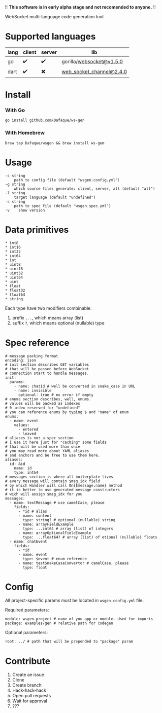 :bangbang: **This software is in early alpha stage and not recomended to anyone.** :bangbang:

WebSocket multi-language code generation tool

# Supported languages

| lang | client             | server                   | lib                      |
|------|--------------------|--------------------------|--------------------------|
| go   | :heavy_check_mark: | :heavy_check_mark:       | gorilla/websocket@v1.5.0 |
| dart | :heavy_check_mark: | :heavy_multiplication_x: | web_socket_channel@2.4.0 |

# Install
### With Go
`go install github.com/Dafaque/ws-gen`
### With Homebrew
`brew tap Dafaque/wsgen && brew install ws-gen`

# Usage
```
-c string
    path to config file (default "wsgen.config.yml")
-g string
    which source files generate: client, server, all (default "all")
-l string
    target language (default "undefined")
-s string
    path to spec file (default "wsgen.spec.yml")
-v    show version
```

# Data primitives
```
* int8
* int16
* int32
* int64
* int
* uint8
* uint16
* uint32
* uint64
* uint
* float
* float32
* float64
* string
```
Each type have two modifiers combinable:
1. prefix `...`, which means array (list)
2. suffix `?`, which means optional (nullable) type

# Spec reference
```
# message packing format
encoding: json
# init section describes GET variables
# that will be passed before WebSocket
# connection start to handle messages.
init:
  params: 
    - name: chatId # well be converted in snake_case in URL
    - name: invisible
      optional: true # no error if empty
# enums section describes, well, enums.
# values will be packed as indexes
# 0 index reserved for "undefined"
# you can reference enums by typing $ and "name" of enum
enums:
  - name: event
    values:
      - entered
      - leaved
# aliases is not a spec section
# i use it here just for "caching" some fields
# that will be used more than once
# you may read more about YAML aliases 
# and anchors and be free to use them here.
aliases: 
  id: &id
    name: id
    type: int64
# messages section is where all boilerplate lives
# every message will contain $msg_idx field
# by which Handler will call On{$message.name} method
# it is better to use generated message constructors
# wich will assign $msg_idx for you 
messages:
  - name: textMessage # use camelCase, please
    fields:
      - *id # alias
      - name: content
        type: string? # optional (nullable) string
      - name: arrayFieldExample
        type: ...int64 # array (list) of integers
      - name: arrayOptionalFieldExample
        type: ...float64? # array (list) of otional (nullable) floats
  - name: chatEvent
    fields:
      - *id
      - name: event
        type: $event # enum reference
      - name: testSnakeCaseConvertor # camelCase, please
        type: float
```

# Config
All project-specific params must be located in `wsgen.config.yml` file.

Required parameters:
```
module: wsgen-project # name of you app or module. Used for imports
package: examples/gen # relative path for codegen
```

Optional parameters:
```
root: ../ # path that will be prepended to "package" param
```

# Contribute
1. Create an issue
1. Clone
1. Create branch
1. Hack-hack-hack
1. Open pull requests
1. Wait for approval
1. ???
